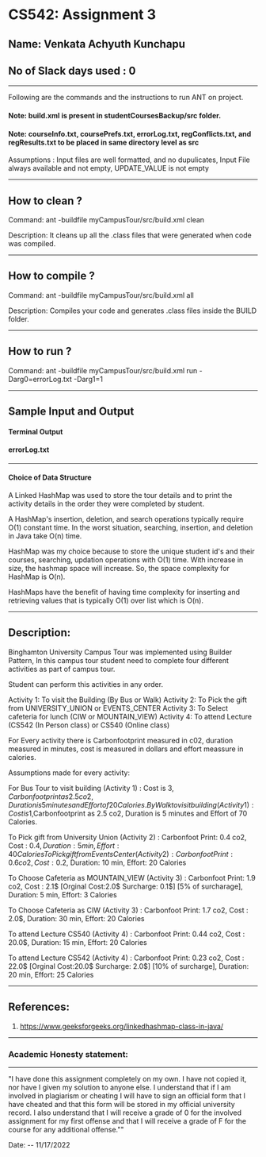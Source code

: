 # CS542: Assignment 3
## Name: Venkata Achyuth Kunchapu
No of Slack days used : 0
-----------------------------------------------------------------------
-----------------------------------------------------------------------


Following are the commands and the instructions to run ANT on project.
#### Note: build.xml is present in studentCoursesBackup/src folder.
#### Note: courseInfo.txt, coursePrefs.txt, errorLog.txt, regConflicts.txt, and regResults.txt to be placed in same directory level as src

Assumptions : Input files are well formatted, and no dupulicates, Input File always available and not empty, UPDATE_VALUE is not empty

-----------------------------------------------------------------------
## How to clean ?

Command: ant -buildfile myCampusTour/src/build.xml clean

Description: It cleans up all the .class files that were generated when code was compiled.

-----------------------------------------------------------------------
## How to compile ?

Command: ant -buildfile myCampusTour/src/build.xml all

Description: Compiles your code and generates .class files inside the BUILD folder.

-----------------------------------------------------------------------
## How to run ?

Command: ant -buildfile myCampusTour/src/build.xml run -Darg0=errorLog.txt -Darg1=1 




-----------------------------------------------------------------------
## Sample Input and Output



#### Terminal Output




#### errorLog.txt



-----------------------------------------------------------------------


#### Choice of Data Structure 

A Linked HashMap was used to store the tour details and to print the activity details in the order they were completed by student.

A HashMap's insertion, deletion, and search operations typically require O(1) constant time. In the worst situation, searching, insertion, and deletion in Java take O(n) time.

HashMap was my choice because to store the unique student id's and their courses, searching, updation operations with O(1) time. With increase in size, the hashmap space will increase. So, the space complexity for HashMap is O(n).

HashMaps have the benefit of having time complexity for inserting and retrieving values that is typically O(1) over list which is O(n).



-----------------------------------------------------------------------
## Description:

Binghamton University Campus Tour was implemented using Builder Pattern, In this campus tour student need to complete four different activities as part of campus tour.

Student can perform this activities in any order.

Activity 1: To visit the Building (By Bus or Walk)
Activity 2: To Pick the gift from UNIVERSITY_UNION or EVENTS_CENTER
Activity 3: To Select cafeteria for lunch (CIW or MOUNTAIN_VIEW) 
Activity 4: To attend Lecture (CS542 (In Person class) or CS540 (Online class)

For Every activity there is Carbonfootprint measured in c02, duration measured in minutes, cost is measured in dollars and effort meassure in calories.

Assumptions made for every activity:

For Bus Tour to visit building (Activity 1) :
Cost is 3$,Carbonfootprint as 2.5 co2, Duration is 5 minutes and Effort of 20 Calories.
By Walk to visit building (Activity 1) :
Cost is 1$,Carbonfootprint as 2.5 co2, Duration is 5 minutes and Effort of 70 Calories.


To Pick gift from University Union (Activity 2) :
Carbonfoot Print: 0.4 co2,
Cost : 0.4$,
Duration: 5 min,
Effort: 40 Calories
To Pick gift from Events Center (Activity 2) :
Carbonfoot Print: 0.6 co2,
Cost : 0.2$,
Duration: 10 min,
Effort: 20 Calories

To Choose Cafeteria as MOUNTAIN_VIEW (Activity 3) :
Carbonfoot Print: 1.9 co2,
Cost : 2.1$ [Orginal Cost:2.0$ Surcharge: 0.1$] [5% of surcharage],
Duration: 5 min,
Effort: 3 Calories

To Choose Cafeteria as CIW (Activity 3) :
Carbonfoot Print: 1.7 co2,
Cost : 2.0$,
Duration: 30 min,
Effort: 20 Calories

To attend Lecture CS540 (Activity 4) :
Carbonfoot Print: 0.44 co2,
Cost : 20.0$,
Duration: 15 min,
Effort: 20 Calories

To attend Lecture CS542 (Activity 4) :
Carbonfoot Print: 0.23 co2,
Cost : 22.0$ [Orginal Cost:20.0$ Surcharge: 2.0$] [10% of surcharge],
Duration: 20 min,
Effort: 25 Calories

-----------------------------------------------------------------------
## References:

1. https://www.geeksforgeeks.org/linkedhashmap-class-in-java/

-----------------------------------------------------------------------
### Academic Honesty statement:
-----------------------------------------------------------------------

"I have done this assignment completely on my own. I have not copied
it, nor have I given my solution to anyone else. I understand that if
I am involved in plagiarism or cheating I will have to sign an
official form that I have cheated and that this form will be stored in
my official university record. I also understand that I will receive a
grade of 0 for the involved assignment for my first offense and that I
will receive a grade of F for the course for any additional
offense.""

Date: -- 11/17/2022


